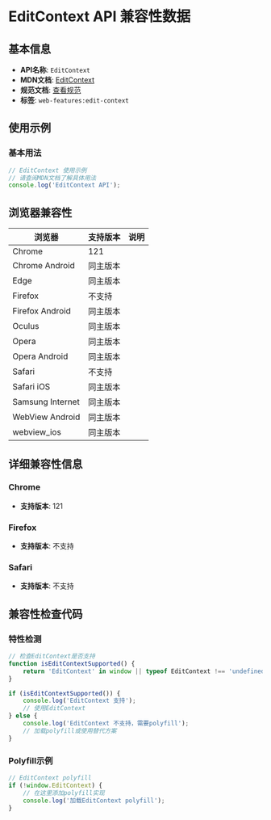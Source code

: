 # EditContext API 兼容性数据

## 基本信息

- **API名称**: `EditContext`
- **MDN文档**: [EditContext](https://developer.mozilla.org/docs/Web/API/EditContext)
- **规范文档**: [查看规范](https://w3c.github.io/edit-context/#dom-editcontext)
- **标签**: `web-features:edit-context`

## 使用示例

### 基本用法

```javascript
// EditContext 使用示例
// 请查阅MDN文档了解具体用法
console.log('EditContext API');
```

## 浏览器兼容性

| 浏览器 | 支持版本 | 说明 |
|--------|----------|------|
| Chrome | 121 |  |
| Chrome Android | 同主版本 |  |
| Edge | 同主版本 |  |
| Firefox | 不支持 |  |
| Firefox Android | 同主版本 |  |
| Oculus | 同主版本 |  |
| Opera | 同主版本 |  |
| Opera Android | 同主版本 |  |
| Safari | 不支持 |  |
| Safari iOS | 同主版本 |  |
| Samsung Internet | 同主版本 |  |
| WebView Android | 同主版本 |  |
| webview_ios | 同主版本 |  |

## 详细兼容性信息

### Chrome

- **支持版本**: 121

### Firefox

- **支持版本**: 不支持

### Safari

- **支持版本**: 不支持

## 兼容性检查代码

### 特性检测

```javascript
// 检查EditContext是否支持
function isEditContextSupported() {
    return 'EditContext' in window || typeof EditContext !== 'undefined';
}

if (isEditContextSupported()) {
    console.log('EditContext 支持');
    // 使用EditContext
} else {
    console.log('EditContext 不支持，需要polyfill');
    // 加载polyfill或使用替代方案
}
```

### Polyfill示例

```javascript
// EditContext polyfill
if (!window.EditContext) {
    // 在这里添加polyfill实现
    console.log('加载EditContext polyfill');
}
```

